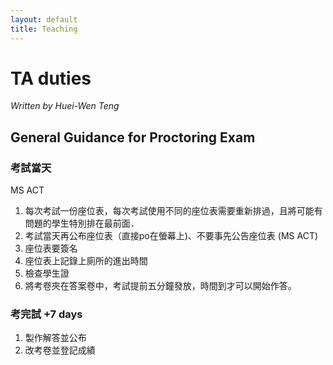 ```yaml
--- 
layout: default 
title: Teaching
--- 
```


# TA duties

*Written by Huei-Wen Teng*

## General Guidance for Proctoring Exam 

### 考試當天 

MS ACT
1. 每次考試一份座位表，每次考試使用不同的座位表需要重新排過，且將可能有問題的學生特別排在最前面．
2. 考試當天再公布座位表（直接po在螢幕上)、不要事先公告座位表 (MS ACT)
3. 座位表要簽名
4. 座位表上記錄上廁所的進出時間
5. 檢查學生證
6. 將考卷夾在答案卷中，考試提前五分鐘發放，時間到才可以開始作答。

### 考完試 +7 days 

1. 製作解答並公布
2. 改考卷並登記成績



